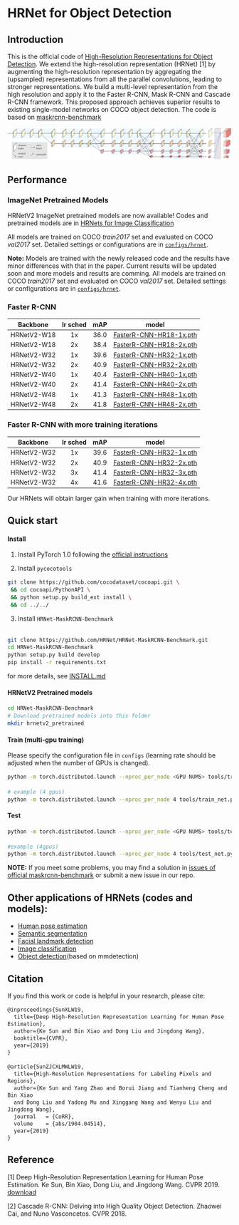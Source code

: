 # HRNet for Object Detection


## Introduction
This is the official code of [High-Resolution Representations for Object Detection](https://arxiv.org/pdf/1904.04514.pdf). We extend the high-resolution representation (HRNet) [1] by augmenting the high-resolution representation by aggregating the (upsampled) representations from all the parallel convolutions, leading to stronger representations. We build a multi-level representation from the high resolution and apply it to the Faster R-CNN, Mask R-CNN and Cascade R-CNN framework. This proposed approach achieves superior results to existing single-model networks on COCO object detection. The code is based on [maskrcnn-benchmark](https://github.com/facebookresearch/maskrcnn-benchmark)

<div align=center>

![](images/hrnetv2p.png)

</div>


## Performance

### ImageNet Pretrained Models
HRNetV2 ImageNet pretrained models are now available! Codes and pretrained models are in [HRNets for Image Classification](https://github.com/HRNet/HRNet-Image-Classification)

All models are trained on COCO *train2017* set and evaluated on COCO *val2017* set. Detailed settings or configurations are in [`configs/hrnet`](configs/hrnet).

**Note:** Models are trained with the newly released code and the results have minor differences with that in the paper. 
Current results will be updated soon and more models and results are comming.
All models are trained on COCO *train2017* set and evaluated on COCO *val2017* set. Detailed settings or configurations are in [`configs/hrnet`](configs/hrnet).


### Faster R-CNN

|Backbone|lr sched|mAP|model|
|:--:|:--:|:--:|:--:|
| HRNetV2-W18 | 1x | 36.0 | [FasterR-CNN-HR18-1x.pth](https://1drv.ms/u/s!AjfnYvdHLH5Tb3LeGHSr0sODD1w)|
| HRNetV2-W18 | 2x | 38.4 | [FasterR-CNN-HR18-2x.pth](https://1drv.ms/u/s!AjfnYvdHLH5TcO7N8YfGvZ0Ml0Q)|
| HRNetV2-W32 | 1x | 39.6 | [FasterR-CNN-HR32-1x.pth](https://1drv.ms/u/s!AjfnYvdHLH5TchNk9JT8VlWkYcI)|
| HRNetV2-W32 | 2x | 40.9 | [FasterR-CNN-HR32-2x.pth](https://1drv.ms/u/s!AjfnYvdHLH5TbBZscXZo3DKSU74)|
| HRNetV2-W40 | 1x | 40.4 | [FasterR-CNN-HR40-1x.pth](https://1drv.ms/u/s!AjfnYvdHLH5Tcfwfqrg_9Y8dbPM)|
| HRNetV2-W40 | 2x | 41.4 | [FasterR-CNN-HR40-2x.pth](https://1drv.ms/u/s!AjfnYvdHLH5Tc4wM4S6SCZMbI8I)|
| HRNetV2-W48 | 1x | 41.3 | [FasterR-CNN-HR48-1x.pth](https://1drv.ms/u/s!AjfnYvdHLH5TbV9Wna7hJMI1Y8Q)|
| HRNetV2-W48 | 2x | 41.8 | [FasterR-CNN-HR48-2x.pth](https://1drv.ms/u/s!AjfnYvdHLH5TbpnJXuD_3jL-wsc)|


### Faster R-CNN with more training iterations

|Backbone|lr sched|mAP|model|
|:--:|:--:|:--:|:--:|
| HRNetV2-W32 | 1x | 39.6 | [FasterR-CNN-HR32-1x.pth](https://1drv.ms/u/s!AjfnYvdHLH5TchNk9JT8VlWkYcI)|
| HRNetV2-W32 | 2x | 40.9 | [FasterR-CNN-HR32-2x.pth](https://1drv.ms/u/s!AjfnYvdHLH5TbBZscXZo3DKSU74)|
| HRNetV2-W32 | 3x | 41.4 | [FasterR-CNN-HR32-3x.pth](https://1drv.ms/u/s!AjfnYvdHLH5TeLUahrIPnA60fr8)|
| HRNetV2-W32 | 4x | 41.6 | [FasterR-CNN-HR32-4x.pth](https://1drv.ms/u/s!AjfnYvdHLH5TeLUahrIPnA60fr8)|

Our HRNets will obtain larger gain when training with more iterations. 

## Quick start

#### Install

1. Install PyTorch 1.0 following the [official instructions](https://pytorch.org/)

2. Install `pycocotools`
````bash
git clone https://github.com/cocodataset/cocoapi.git \
 && cd cocoapi/PythonAPI \
 && python setup.py build_ext install \
 && cd ../../
````
3. Install `HRNet-MaskRCNN-Benchmark`

````bash

git clone https://github.com/HRNet/HRNet-MaskRCNN-Benchmark.git
cd HRNet-MaskRCNN-Benchmark
python setup.py build develop
pip install -r requirements.txt
````

for more details, see [INSTALL.md](INSTALL.md)


#### HRNetV2 Pretrained models

```bash
cd HRNet-MaskRCNN-Benchmark
# Download pretrained models into this folder
mkdir hrnetv2_pretrained
```

#### Train (multi-gpu training)
Please specify the configuration file in `configs` (learning rate should be adjusted when the number of GPUs is changed).
````bash
python -m torch.distributed.launch --nproc_per_node <GPU NUMS> tools/train_net.py --config-file <CONFIG FILE>

# example (4 gpus)
python -m torch.distributed.launch --nproc_per_node 4 tools/train_net.py --config-file configs/hrnet/e2e_faster_rcnn_hrnet_w18_1x.yaml

````

#### Test

````bash
python -m torch.distributed.launch --nproc_per_node <GPU NUMS> tools/test_net.py --config-file <CONFIG-FILE> MODEL.WEIGHT <WEIGHT>

#example (4gpus)
python -m torch.distributed.launch --nproc_per_node 4 tools/test_net.py --config-file configs/hrnet/e2e_faster_rcnn_hrnet_w18_1x.yaml MODEL.WEIGHT FasterR-CNN-HR18-1x.pth

````

**NOTE:** If you meet some problems, you may find a solution in [issues of official maskrcnn-benchmark](https://github.com/facebookresearch/maskrcnn-benchmark/issues) 
 or submit a new issue in our repo.

## Other applications of HRNets (codes and models):
* [Human pose estimation](https://github.com/leoxiaobin/deep-high-resolution-net.pytorch)
* [Semantic segmentation](https://github.com/HRNet/HRNet-Semantic-Segmentation)
* [Facial landmark detection](https://github.com/HRNet/HRNet-Facial-Landmark-Detection)
* [Image classification](https://github.com/HRNet/HRNet-Image-Classification)
* [Object detection](https://github.com/HRNet/HRNet-Object-Detection)(based on mmdetection)

## Citation
If you find this work or code is helpful in your research, please cite:
````
@inproceedings{SunXLW19,
  title={Deep High-Resolution Representation Learning for Human Pose Estimation},
  author={Ke Sun and Bin Xiao and Dong Liu and Jingdong Wang},
  booktitle={CVPR},
  year={2019}
}

@article{SunZJCXLMWLW19,
  title={High-Resolution Representations for Labeling Pixels and Regions},
  author={Ke Sun and Yang Zhao and Borui Jiang and Tianheng Cheng and Bin Xiao 
  and Dong Liu and Yadong Mu and Xinggang Wang and Wenyu Liu and Jingdong Wang},
  journal   = {CoRR},
  volume    = {abs/1904.04514},
  year={2019}
}
````

## Reference

[1] Deep High-Resolution Representation Learning for Human Pose Estimation. Ke Sun, Bin Xiao, Dong Liu, and Jingdong Wang. CVPR 2019. [download](https://arxiv.org/pdf/1902.09212.pdf)

[2] Cascade R-CNN: Delving into High Quality Object Detection. Zhaowei Cai, and Nuno Vasconcetos. CVPR 2018.
